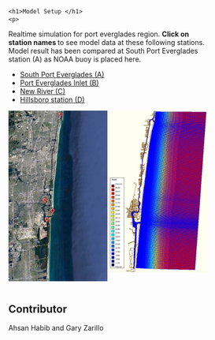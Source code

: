 
<html>
<head>
<meta name="viewport" content="width=device-width, initial-scale=1">
<style>
* {
  box-sizing: border-box;
}

.column {
  float: left;
  padding: 10px;
}

.left {
  width: 80%;
}

.right {
  width: 20%;
}

</style>

</head>
<body>

<div class="row">
  <div class="column left">
    
    <h1>Model Setup </h1>
    <p>
Realtime simulation for port everglades region. <strong> Click on station names </strong> to see model data at these following stations. Model result has been compared at South Port Everglades station (A) as NOAA buoy is placed here.
</p>
 
<ul>
 <li><a href="waterlevel_porteverglades.jpg" target="_blank"> South Port Everglades (A)</a></li>
 <li><a href="waterlevel_evergladesinlet.jpg" target="_blank"> Port Everglades Inlet (B)</a></li>
 <li><a href="waterlevel_plantriver.jpg" target="_blank"> New River (C)</a></li>
 <li><a href="waterlevel_hillsboroinlet.jpg" target="_blank"> Hillsboro station (D)</a></li>
 
</ul>

  <a href="gmap4.JPG"> <img src="gmap4.JPG" width="201" align="center"></a> 
  <a href="c24.JPG"> <img src="c24.JPG" width="201" align="right">
 </a>
 
</div>
  
  <div class="column right">
    <h2>Contributor</h2>
    <p>Ahsan Habib and Gary Zarillo </p>
  </div>
</div>

</body>
</html>


